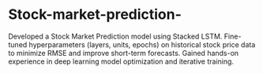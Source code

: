 # Stock-market-prediction-
Developed a Stock Market Prediction model using Stacked LSTM. Fine-tuned hyperparameters (layers, units, epochs) on historical stock price data to minimize RMSE and improve short-term forecasts. Gained hands-on experience in deep learning model optimization and iterative training.
